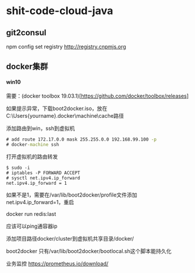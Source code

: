 # shit-code-cloud-java

## git2consul

npm config set registry http://registry.cnpmjs.org


## docker集群
#### win10
需要：(docker toolbox 19.03.1)[https://github.com/docker/toolbox/releases]

如果提示异常，下载boot2docker.iso，放在C:\Users\{yourname}\.docker\machine\cache路径

添加路由到win，ssh到虚拟机
```cmd
# add route 172.17.0.0 mask 255.255.0.0 192.168.99.100 -p
# docker-machine ssh
```

打开虚拟机的路由转发

```shell script
$ sudo -i
# iptables -P FORWARD ACCEPT
# sysctl net.ipv4.ip_forward
net.ipv4.ip_forward = 1
```
如果不是1，需要在/var/lib/boot2docker/profile文件添加net.ipv4.ip_forward=1，重启

docker run redis:last

应该可以ping通容器ip

添加项目路径docker/cluster到虚拟机共享目录/docker/

boot2docker 只有/var/lib/boot2docker/bootlocal.sh这个脚本能持久化

业务监控
https://prometheus.io/download/
